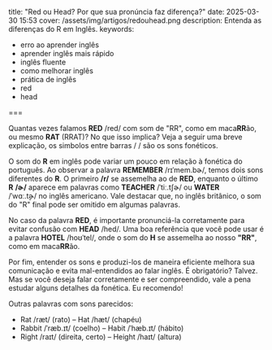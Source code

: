 title: "Red ou Head? Por que sua pronúncia faz diferença?"
date: 2025-03-30 15:53
cover: /assets/img/artigos/redouhead.png
description: Entenda as diferenças do R em Inglês.
keywords:
  - erro ao aprender inglês
  - aprender inglês mais rápido
  - inglês fluente
  - como melhorar inglês
  - prática de inglês
  - red
  - head

===

Quantas vezes falamos **RED** /red/ com som de "RR", como em maca**RR**ão, ou mesmo **RAT** (RRAT)? No que isso implica? Veja a seguir uma breve explicação, os simbolos entre barras / / são os sons fonéticos.

O som do **R** em inglês pode variar um pouco em relação à fonética do português. Ao observar a palavra **REMEMBER** /rɪˈmem.bɚ/, temos dois sons diferentes do **R**. O primeiro **/r/** se assemelha ao de **RED**, enquanto o último **R** **/ɚ/** aparece em palavras como **TEACHER** /ˈtiː.tʃɚ/ ou **WATER** <br>/ˈwɑː.t̬ɚ/ no inglês americano. Vale destacar que, no inglês britânico, o som do "R" final pode ser omitido em algumas palavras.

No caso da palavra **RED**, é importante pronunciá-la corretamente para evitar confusão com **HEAD** /hed/. Uma boa referência que você pode usar é a palavra **HOTEL** /hoʊˈtel/, onde o som do **H** se assemelha ao nosso **"RR"**, como em maca**RR**ão.

Por fim, entender os sons e produzi-los de maneira eficiente melhora sua comunicação e evita mal-entendidos ao falar inglês. É obrigatório? Talvez. Mas se você deseja falar corretamente e ser compreendido, vale a pena estudar alguns detalhes da fonética. Eu recomendo!


Outras palavras com sons parecidos:
- Rat /ræt/ (rato) – Hat /hæt/ (chapéu)
- Rabbit /ˈræb.ɪt/ (coelho) – Habit /ˈhæb.ɪt/ (hábito)
- Right /raɪt/ (direita, certo) – Height /haɪt/ (altura)


